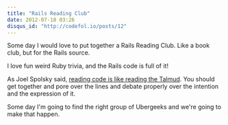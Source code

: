 ```yaml
---
title: "Rails Reading Club"
date: 2012-07-18 03:26
disqus_id: "http://codefol.io/posts/12"
---
```

Some day I would love to put together a Rails Reading Club.  Like a book club, but for the Rails source.

I love fun weird Ruby trivia, and the Rails code is full of it!

As Joel Spolsky said, <a href="http://www.joelonsoftware.com/articles/fog0000000053.html">reading code is like reading the Talmud</a>.  You should get together and pore over the lines and debate properly over the intention and the expression of it.

Some day I'm going to find the right group of Ubergeeks and we're going to make that happen.
